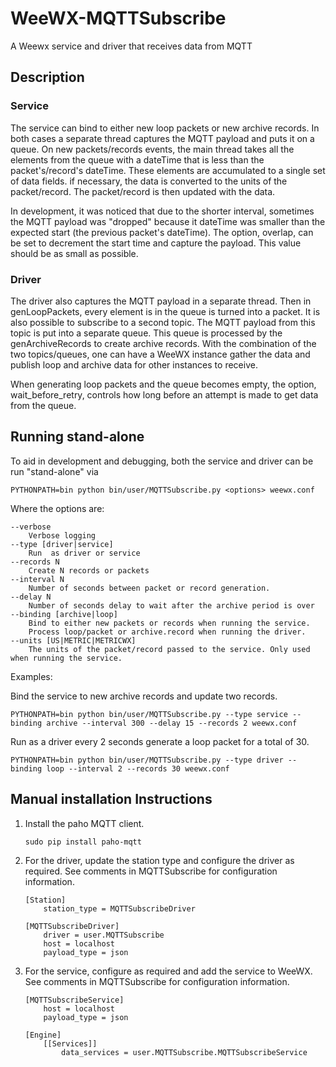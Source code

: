# WeeWX-MQTTSubscribe
A Weewx service and driver that receives data from MQTT

## Description

### Service
The service can bind to either new loop packets or new archive records. In both cases a separate thread captures the MQTT payload and puts it on a queue. On new packets/records events, the main thread takes all the elements from the queue with a dateTime that is less than the packet's/record's dateTime. These elements are accumulated to a single set of data fields. if necessary, the data is converted to the units of the packet/record. The packet/record is then updated with the data.

In development, it was noticed that due to the shorter interval, sometimes the MQTT payload was "dropped" because it dateTime was smaller than the expected start (the previous packet's dateTime). The option, overlap, can be set to decrement the start time and capture the payload. This value should be as small as possible.

### Driver
The driver also captures the MQTT payload in a separate thread. Then in genLoopPackets, every element is in the queue is turned into a packet. 
It is also possible to subscribe to a second topic. The MQTT payload from this topic is put into a separate queue. This queue is processed by the genArchiveRecords to create archive records. With the combination of the two topics/queues, one can have a WeeWX instance gather the data and publish loop and archive data for other instances to receive.

When generating loop packets and the queue becomes empty, the option, wait_before_retry, controls how long before an attempt is made to get data from the queue.

## Running stand-alone 
To aid in development and debugging, both the service and driver can be run "stand-alone" via

```
PYTHONPATH=bin python bin/user/MQTTSubscribe.py <options> weewx.conf
```

Where the options are:

```
--verbose 
    Verbose logging
--type [driver|service] 
    Run  as driver or service
--records N
    Create N records or packets
--interval N
    Number of seconds between packet or record generation.
--delay N
    Number of seconds delay to wait after the archive period is over
--binding [archive|loop]
    Bind to either new packets or records when running the service.
    Process loop/packet or archive.record when running the driver.
--units [US|METRIC|METRICWX]
    The units of the packet/record passed to the service. Only used when running the service.
```

Examples:

Bind the service to new archive records and update two records.

```
PYTHONPATH=bin python bin/user/MQTTSubscribe.py --type service --binding archive --interval 300 --delay 15 --records 2 weewx.conf
```

Run as a driver every 2 seconds generate a loop packet for a total of 30.

```
PYTHONPATH=bin python bin/user/MQTTSubscribe.py --type driver --binding loop --interval 2 --records 30 weewx.conf
```

## Manual installation Instructions

1. Install the paho MQTT client.

    ```
    sudo pip install paho-mqtt
    ```

2. For the driver, update the station type and configure the driver as required. See comments in MQTTSubscribe for configuration information.

    ```
    [Station]
        station_type = MQTTSubscribeDriver
    
    [MQTTSubscribeDriver]
        driver = user.MQTTSubscribe
        host = localhost
        payload_type = json
    ```
    
3. For the service, configure as required and add the service to WeeWX. See comments in MQTTSubscribe for configuration information.

    ```
    [MQTTSubscribeService]
        host = localhost
        payload_type = json

    [Engine]
        [[Services]]
            data_services = user.MQTTSubscribe.MQTTSubscribeService
     ```
     